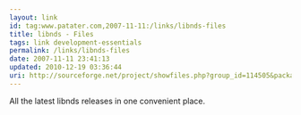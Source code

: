 ```yaml
---
layout: link
id: tag:www.patater.com,2007-11-11:/links/libnds-files
title: libnds - Files
tags: link development-essentials
permalink: /links/libnds-files
date: 2007-11-11 23:41:13
updated: 2010-12-19 03:36:44
uri: http://sourceforge.net/project/showfiles.php?group_id=114505&package_id=151608
---
```

All the latest libnds releases in one convenient place.
